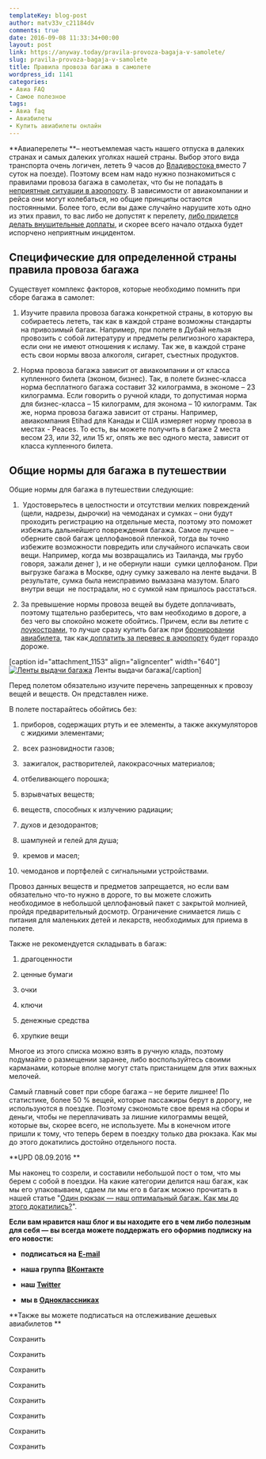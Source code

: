 ```yaml
---
templateKey: blog-post
author: matv33v_c21184dv
comments: true
date: 2016-09-08 11:33:34+00:00
layout: post
link: https://anyway.today/pravila-provoza-bagaja-v-samolete/
slug: pravila-provoza-bagaja-v-samolete
title: Правила провоза багажа в самолете
wordpress_id: 1141
categories:
- Авиа FAQ
- Самое полезное
tags:
- Авиа faq
- Авиабилеты
- Купить авиабилеты онлайн
---
```


**Авиаперелеты **– неотъемлемая часть нашего отпуска в далеких странах и самых далеких уголках нашей страны. Выбор этого вида транспорта очень логичен, лететь 9 часов до [Владивостока ](http://anyway.today/tumannii-vladivostok/)вместо 7 суток на поезде). Поэтому всем нам надо нужно познакомиться с правилами провоза багажа в самолетах, что бы не попадать в [неприятные ситуации в аэропорту](http://anyway.today/kak-mi-letali-c-loukosterami/). В зависимости от авиакомпании и рейса они могут колебаться, но общие принципы остаются постоянными. Более того, если вы даже случайно нарушите хоть одно из этих правил, то вас либо не допустят к перелету, [либо придется делать внушительные доплаты](http://anyway.today/kak-ne-pereplatit-pokupaya-aviabilet-u-lowcostera/), и скорее всего начало отдыха будет испорчено неприятным инцидентом.




<!-- more -->





## Специфические для определенной страны правила провоза багажа




Существует комплекс факторов, которые необходимо помнить при сборе багажа в самолет:




1) Изучите правила провоза багажа конкретной страны, в которую вы собираетесь лететь, так как в каждой стране возможны стандарты на привозимый багаж. Например, при полете в Дубай нельзя провозить с собой литературу и предметы религиозного характера, если они не имеют отношения к исламу. Так же, в каждой стране есть свои нормы ввоза алкоголя, сигарет, съестных продуктов.




2) Норма провоза багажа зависит от авиакомпании и от класса купленного билета (эконом, бизнес). Так, в полете бизнес-класса норма бесплатного багажа составит 32 килограмма, в экономе – 23 килограмма. Если говорить о ручной клади, то допустимая норма для бизнес-класса – 15 килограмм, для эконома – 10 килограмм. Так же, норма провоза багажа зависит от страны. Например, авиакомпания Etihad для Канады и США измеряет норму провоза в местах - Peaces. То есть, вы можете получить в багаже 2 места весом 23, или 32, или 15 кг, опять же вес одного места, зависит от класса купленного билета.





## Общие нормы для багажа в путешествии


Общие нормы для багажа в путешествии следующие:



 	
  1.  Удостоверьтесь в целостности и отсутствии мелких повреждений (щели, надрезы, дырочки) на чемоданах и сумках – они будут проходить регистрацию на отдельные места, поэтому это поможет избежать дальнейшего повреждения багажа. Самое лучшее – оберните свой багаж целлофановой пленкой, тогда вы точно избежите возможности повредить или случайного испачкать свои вещи. Например, когда мы возвращались из Таиланда, мы грубо говоря, зажали денег ), и не обернули наши  сумки целлофаном. При выгрузке багажа в Москве, одну сумку зажевало на ленте выдачи. В результате, сумка была неисправимо вымазана мазутом. Благо внутри вещи  не пострадали, но с сумкой нам пришлось расстаться.

 	
  2. За превышение нормы провоза вещей вы будете доплачивать, поэтому тщательно разберитесь, что вам необходимо в дороге, а без чего вы спокойно можете обойтись. Причем, если вы летите с [лоукострами](http://anyway.today/chto-takoe-low-cost/), то лучше сразу купить багаж при [бронировании авиабилета](http://anyway.today/kak-naiti-deshevie-aviabileti/), так как[ доплатить за перевес в аэропорту](http://anyway.today/kak-ne-pereplatit-pokupaya-aviabilet-u-lowcostera/) будет гораздо дороже.


[caption id="attachment_1153" align="aligncenter" width="640"][![Ленты выдачи багажа](http://anyway.today/wp-content/uploads/2015/06/bagage.jpg)](http://anyway.today/wp-content/uploads/2015/06/bagage.jpg) Ленты выдачи багажа[/caption]

Перед полетом обязательно изучите перечень запрещенных к провозу вещей и веществ. Он представлен ниже.

В полете постарайтесь обойтись без:



 	
  1. приборов, содержащих ртуть и ее элементы, а также аккумуляторов с жидкими элементами;

 	
  2.  всех разновидности газов;

 	
  3.  зажигалок, растворителей, лакокрасочных материалов;

 	
  4. отбеливающего порошка;

 	
  5. взрывчатых веществ;

 	
  6. веществ, способных к излучению радиации;

 	
  7. духов и дезодорантов;

 	
  8. шампуней и гелей для душа;

 	
  9.  кремов и масел;

 	
  10. чемоданов и портфелей с сигнальными устройствами.




Провоз данных веществ и предметов запрещается, но если вам обязательно что-то нужно в дороге, то вы можете сложить необходимое в небольшой целлофановый пакет с закрытой молнией, пройдя предварительный досмотр. Ограничение снимается лишь с питания для маленьких детей и лекарств, необходимых для приема в полете.


Также не рекомендуется складывать в багаж:



 	
  1. драгоценности

 	
  2. ценные бумаги

 	
  3. очки

 	
  4. ключи

 	
  5. денежные средства

 	
  6. хрупкие вещи




Многое из этого списка можно взять в ручную кладь, поэтому подумайте о размещении заранее, либо воспользуйтесь своими карманами, которые вполне могут стать пристанищем для этих важных мелочей.




Самый главный совет при сборе багажа – не берите лишнее! По статистике, более 50 % вещей, которые пассажиры берут в дорогу, не используются в поездке. Поэтому сэкономьте свое время на сборы и деньги, чтобы не переплачивать за лишние килограммы вещей, которые вы, скорее всего, не используете. Мы в конечном итоге пришли к тому, что теперь берем в поездку только два рюкзака. Как мы до этого докатились достойно отдельного поста.




**UPD 08.09.2016 **




Мы наконец то созрели, и составили небольшой пост о том, что мы берем с собой в поездки. На какие категории делится наш багаж, как мы его упаковываем, сдаем ли мы его в багаж можно прочитать в нашей статье "[Один рюкзак &#8212; наш оптимальный багаж. Как мы до этого докатились?](https://anyway.today/rukzak-nash-optimalnii-bagaj/)".


**Если вам нравится наш блог и вы находите его в чем либо полезным для себя — вы всегда можете поддержать его оформив подписку на его новости:**



 	
  * **подписаться на** [**E-mail**](https://feedburner.google.com/fb/a/mailverify?uri=Anywaytoday&amp;loc=en_US)

 	
  * **наша группа** [**ВКонтакте**](http://vk.com/public90452188)

 	
  * **наш [Twitter](https://twitter.com/TodayAnyway)**

 	
  * **мы в [Одноклассниках](http://ok.ru/group/54402107244544)**


**Также вы можете подписаться на отслеживание дешевых авиабилетов **


Сохранить

Сохранить

Сохранить

Сохранить

Сохранить

Сохранить

Сохранить

Сохранить

